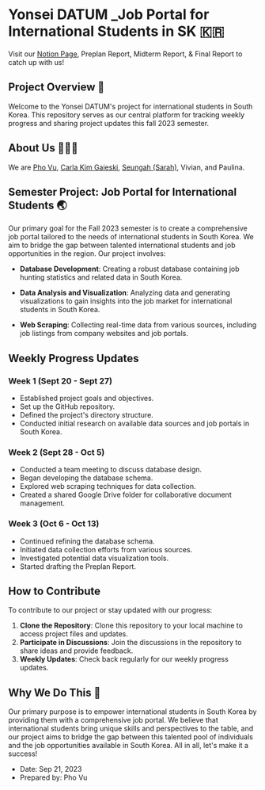 # Yonsei DATUM _Job Portal for International Students in SK 🇰🇷

Visit our [Notion Page](https://www.notion.so/23-2-Yonsei-DATUM-Progress-Tracker-7948e56fc4674b98b6799bb852d6071c?pvs=4), Preplan Report, Midterm Report, & Final Report to catch up with us!

## Project Overview 🚀

Welcome to the Yonsei DATUM's project for international students in South Korea. This repository serves as our central platform for tracking weekly progress and sharing project updates this fall 2023 semester.

## About Us 👩🏻‍💻

We are [Pho Vu](https://github.com/vutrananpho), [Carla Kim Gaieski](https://github.com/carlakim), [Seungah (Sarah)](https://github.com/Seungarah), Vivian, and Paulina.

## Semester Project: Job Portal for International Students 🌏

Our primary goal for the Fall 2023 semester is to create a comprehensive job portal tailored to the needs of international students in South Korea. We aim to bridge the gap between talented international students and job opportunities in the region. Our project involves:

- **Database Development**: Creating a robust database containing job hunting statistics and related data in South Korea.

- **Data Analysis and Visualization**: Analyzing data and generating visualizations to gain insights into the job market for international students in South Korea.

- **Web Scraping**: Collecting real-time data from various sources, including job listings from company websites and job portals.

## Weekly Progress Updates

### Week 1 (Sept 20 - Sept 27)

- Established project goals and objectives.
- Set up the GitHub repository.
- Defined the project's directory structure.
- Conducted initial research on available data sources and job portals in South Korea.

### Week 2 (Sept 28 - Oct 5)

- Conducted a team meeting to discuss database design.
- Began developing the database schema.
- Explored web scraping techniques for data collection.
- Created a shared Google Drive folder for collaborative document management.

### Week 3 (Oct 6 - Oct 13)

- Continued refining the database schema.
- Initiated data collection efforts from various sources.
- Investigated potential data visualization tools.
- Started drafting the Preplan Report.

## How to Contribute

To contribute to our project or stay updated with our progress:

1. **Clone the Repository**: Clone this repository to your local machine to access project files and updates.
2. **Participate in Discussions**: Join the discussions in the repository to share ideas and provide feedback.
3. **Weekly Updates**: Check back regularly for our weekly progress updates.

## Why We Do This 💌

Our primary purpose is to empower international students in South Korea by providing them with a comprehensive job portal. We believe that international students bring unique skills and perspectives to the table, and our project aims to bridge the gap between this talented pool of individuals and the job opportunities available in South Korea. All in all, let's make it a success!

- Date: Sep 21, 2023
- Prepared by: Pho Vu
